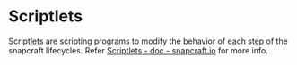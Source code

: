 # Scriptlets
Scriptlets are scripting programs to modify the behavior of each step of the snapcraft lifecycles.  Refer [Scriptlets - doc - snapcraft.io](https://forum.snapcraft.io/t/scriptlets/4892) for more info.
